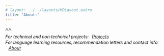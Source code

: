 ```yaml
---
# layout: ../../layouts/MDLayout.astro
title: "About:"
---
```


<div class="intro-text">
    ^^
</div>
<div class="centered-links">
    <span class="text-home-project">For technical and non-technical projects:<a href="/projects/">Projects</a><br></span>
    <span class="text-home-project">For language learning resources, recommendation letters and contact info: <a href="/about/">About</a></span><br>
</div>

<style>
    
    @import url('https://fonts.googleapis.com/css2?family=DM+Serif+Display&display=swap');

    .centered-links {
        /* display: flex; */
        justify-content: center;
        align-items: center;
        height: 15vh;
    }

    .centered-links a {
        color: #333;
        margin: 0 10px;
    }
    .text-home-project {
            font-family: 'Roboto', sans-serif;
            font-style: italic;
            font-size: 15px;
    }
    .intro-text {
            font-family: 'DM Serif Display', serif;
            font-size: 20px;
    }
</style>